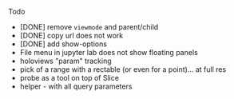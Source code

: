 

Todo
- [DONE] remove `viewmode` and parent/child
- [DONE] copy url does not work
- [DONE] add show-options
- File menu in  jupyter lab does not show floating panels
- holoviews "param" tracking
- pick of a range with a rectable (or even for a point)... at full res
- probe as a tool on top of Slice
- helper - with all query parameters



